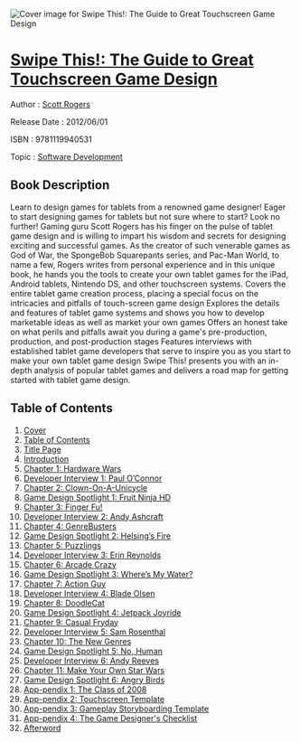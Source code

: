 ![Cover image for Swipe This!: The Guide to Great Touchscreen Game Design](https://imgdetail.ebookreading.net/cover/cover/software_development/EB9781119940531.jpg)

[Swipe This!: The Guide to Great Touchscreen Game Design](https://ebookreading.net/view/book/Swipe+This%21%3A+The+Guide+to+Great+Touchscreen+Game+Design-EB9781119940531_1.html "Swipe This!: The Guide to Great Touchscreen Game Design")
====================================================================================================================

Author : [Scott Rogers](https://ebookreading.net/search/author/Scott+Rogers)

Release Date : 2012/06/01

ISBN : 9781119940531

Topic : [Software Development](https://ebookreading.net/search/category/software-development)

Book Description
-----------------

Learn to design games for tablets from a renowned game designer!
Eager to start designing games for tablets but not sure where to start? Look no further! Gaming guru Scott Rogers has his finger on the pulse of tablet game design and is willing to impart his wisdom and secrets for designing exciting and successful games. As the creator of such venerable games as God of War, the SpongeBob Squarepants series, and Pac-Man World, to name a few, Rogers writes from personal experience and in this unique book, he hands you the tools to create your own tablet games for the iPad, Android tablets, Nintendo DS, and other touchscreen systems.
Covers the entire tablet game creation process, placing a special focus on the intricacies and pitfalls of touch-screen game design
Explores the details and features of tablet game systems and shows you how to develop marketable ideas as well as market your own games
Offers an honest take on what perils and pitfalls await you during a game's pre-production, production, and post-production stages
Features interviews with established tablet game developers that serve to inspire you as you start to make your own tablet game design
Swipe This! presents you with an in-depth analysis of popular tablet games and delivers a road map for getting started with tablet game design.
              
Table of Contents
-----------------

1. [Cover](https://ebookreading.net/view/book/Swipe+This%21%3A+The+Guide+to+Great+Touchscreen+Game+Design-EB9781119940531_1.html)
1. [Table of Contents](https://ebookreading.net/view/book/Swipe+This%21%3A+The+Guide+to+Great+Touchscreen+Game+Design-EB9781119940531_2.html)
1. [Title Page](https://ebookreading.net/view/book/Swipe+This%21%3A+The+Guide+to+Great+Touchscreen+Game+Design-EB9781119940531_3.html)
1. [Introduction](https://ebookreading.net/view/book/Swipe+This%21%3A+The+Guide+to+Great+Touchscreen+Game+Design-EB9781119940531_4.html)
1. [Chapter 1: Hardware Wars](https://ebookreading.net/view/book/Swipe+This%21%3A+The+Guide+to+Great+Touchscreen+Game+Design-EB9781119940531_5.html)
1. [	Developer Interview 1: Paul O’Connor](https://ebookreading.net/view/book/Swipe+This%21%3A+The+Guide+to+Great+Touchscreen+Game+Design-EB9781119940531_6.html)
1. [Chapter 2: Clown-On-A-Unicycle](https://ebookreading.net/view/book/Swipe+This%21%3A+The+Guide+to+Great+Touchscreen+Game+Design-EB9781119940531_7.html)
1. [	Game Design Spotlight 1: Fruit Ninja HD](https://ebookreading.net/view/book/Swipe+This%21%3A+The+Guide+to+Great+Touchscreen+Game+Design-EB9781119940531_8.html)
1. [Chapter 3: Finger Fu!](https://ebookreading.net/view/book/Swipe+This%21%3A+The+Guide+to+Great+Touchscreen+Game+Design-EB9781119940531_9.html)
1. [	Developer Interview 2: Andy Ashcraft](https://ebookreading.net/view/book/Swipe+This%21%3A+The+Guide+to+Great+Touchscreen+Game+Design-EB9781119940531_10.html)
1. [Chapter 4: GenreBusters](https://ebookreading.net/view/book/Swipe+This%21%3A+The+Guide+to+Great+Touchscreen+Game+Design-EB9781119940531_11.html)
1. [	Game Design Spotlight 2: Helsing’s Fire](https://ebookreading.net/view/book/Swipe+This%21%3A+The+Guide+to+Great+Touchscreen+Game+Design-EB9781119940531_12.html)
1. [Chapter 5: Puzzlings](https://ebookreading.net/view/book/Swipe+This%21%3A+The+Guide+to+Great+Touchscreen+Game+Design-EB9781119940531_13.html)
1. [	Developer Interview 3: Erin Reynolds](https://ebookreading.net/view/book/Swipe+This%21%3A+The+Guide+to+Great+Touchscreen+Game+Design-EB9781119940531_14.html)
1. [Chapter 6: Arcade Crazy](https://ebookreading.net/view/book/Swipe+This%21%3A+The+Guide+to+Great+Touchscreen+Game+Design-EB9781119940531_15.html)
1. [	Game Design Spotlight 3: Where’s My Water?](https://ebookreading.net/view/book/Swipe+This%21%3A+The+Guide+to+Great+Touchscreen+Game+Design-EB9781119940531_16.html)
1. [Chapter 7: Action Guy](https://ebookreading.net/view/book/Swipe+This%21%3A+The+Guide+to+Great+Touchscreen+Game+Design-EB9781119940531_17.html)
1. [	Developer Interview 4: Blade Olsen](https://ebookreading.net/view/book/Swipe+This%21%3A+The+Guide+to+Great+Touchscreen+Game+Design-EB9781119940531_18.html)
1. [Chapter 8: DoodleCat](https://ebookreading.net/view/book/Swipe+This%21%3A+The+Guide+to+Great+Touchscreen+Game+Design-EB9781119940531_19.html)
1. [	Game Design Spotlight 4: Jetpack Joyride](https://ebookreading.net/view/book/Swipe+This%21%3A+The+Guide+to+Great+Touchscreen+Game+Design-EB9781119940531_20.html)
1. [Chapter 9: Casual Fryday](https://ebookreading.net/view/book/Swipe+This%21%3A+The+Guide+to+Great+Touchscreen+Game+Design-EB9781119940531_21.html)
1. [	Developer Interview 5: Sam Rosenthal](https://ebookreading.net/view/book/Swipe+This%21%3A+The+Guide+to+Great+Touchscreen+Game+Design-EB9781119940531_22.html)
1. [Chapter 10: The New Genres](https://ebookreading.net/view/book/Swipe+This%21%3A+The+Guide+to+Great+Touchscreen+Game+Design-EB9781119940531_23.html)
1. [	Game Design Spotlight 5: No, Human](https://ebookreading.net/view/book/Swipe+This%21%3A+The+Guide+to+Great+Touchscreen+Game+Design-EB9781119940531_24.html)
1. [	Developer Interview 6: Andy Reeves](https://ebookreading.net/view/book/Swipe+This%21%3A+The+Guide+to+Great+Touchscreen+Game+Design-EB9781119940531_25.html)
1. [Chapter 11: Make Your Own Star Wars](https://ebookreading.net/view/book/Swipe+This%21%3A+The+Guide+to+Great+Touchscreen+Game+Design-EB9781119940531_26.html)
1. [	Game Design Spotlight 6: Angry Birds](https://ebookreading.net/view/book/Swipe+This%21%3A+The+Guide+to+Great+Touchscreen+Game+Design-EB9781119940531_27.html)
1. [	App-pendix 1: The Class of 2008](https://ebookreading.net/view/book/Swipe+This%21%3A+The+Guide+to+Great+Touchscreen+Game+Design-EB9781119940531_28.html)
1. [	App-pendix 2: Touchscreen Template](https://ebookreading.net/view/book/Swipe+This%21%3A+The+Guide+to+Great+Touchscreen+Game+Design-EB9781119940531_29.html)
1. [	App-pendix 3: Gameplay Storyboarding Template](https://ebookreading.net/view/book/Swipe+This%21%3A+The+Guide+to+Great+Touchscreen+Game+Design-EB9781119940531_30.html)
1. [	App-pendix 4: The Game Designer&#39;s Checklist](https://ebookreading.net/view/book/Swipe+This%21%3A+The+Guide+to+Great+Touchscreen+Game+Design-EB9781119940531_31.html)
1. [	Afterword](https://ebookreading.net/view/book/Swipe+This%21%3A+The+Guide+to+Great+Touchscreen+Game+Design-EB9781119940531_32.html)
